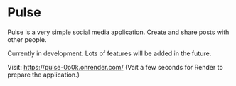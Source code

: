 # Pulse

Pulse is a very simple social media application. Create and share posts with other people.

Currently in development. Lots of features will be added in the future.

Visit: https://pulse-0o0k.onrender.com/ (Vait a few seconds for Render to prepare the application.)
